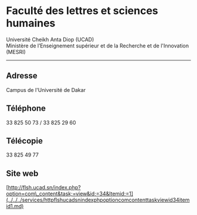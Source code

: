 # Faculté des lettres et sciences humaines

Université Cheikh Anta Diop (UCAD)  
Ministère de l’Enseignement supérieur et de la Recherche et de l'Innovation (MESRI)  

---------------------------------------------------------------------------------------------------------------------------

**Adresse**
-----------

Campus de l'Université de Dakar

**Téléphone**
-------------

33 825 50 73 / 33 825 29 60

**Télécopie**
-------------

33 825 49 77

**Site web**
------------

[http://flsh.ucad.sn/index.php?option=com\_content&task;=view&id;=34&Itemid;=1](../../../services/httpflshucadsnindexphpoptioncomcontenttaskviewid34itemid1.md)